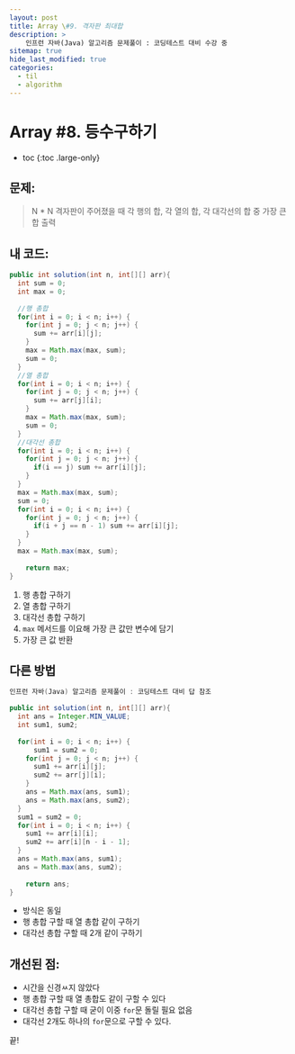 ```yaml
---
layout: post
title: Array \#9. 격자판 최대합
description: >
    인프런 자바(Java) 알고리즘 문제풀이 : 코딩테스트 대비 수강 중
sitemap: true
hide_last_modified: true
categories:
  - til
  - algorithm
---
```


# Array \#8. 등수구하기

* toc
{:toc .large-only}

## 문제: 

> N * N 격자판이 주어졌을 때 각 행의 합, 각 열의 합, 각 대각선의 합 중 가장 큰 합 출력


## 내 코드:

```java
public int solution(int n, int[][] arr){
  int sum = 0;
  int max = 0;
  
  //행 총합
  for(int i = 0; i < n; i++) {
    for(int j = 0; j < n; j++) {
      sum += arr[i][j];
    }
    max = Math.max(max, sum);
    sum = 0;
  }
  //열 총합
  for(int i = 0; i < n; i++) {
    for(int j = 0; j < n; j++) {
      sum += arr[j][i];
    }
    max = Math.max(max, sum);
    sum = 0;
  }
  //대각선 총합
  for(int i = 0; i < n; i++) {
    for(int j = 0; j < n; j++) {
      if(i == j) sum += arr[i][j];
    }
  }
  max = Math.max(max, sum);
  sum = 0;
  for(int i = 0; i < n; i++) {
    for(int j = 0; j < n; j++) {
      if(i + j == n - 1) sum += arr[i][j];
    }
  }
  max = Math.max(max, sum);
  
    return max;
}
```

1. 행 총합 구하기
2. 열 총합 구하기
3. 대각선 총합 구하기
4. `max` 메서드를 이요해 가장 큰 값만 변수에 담기
5. 가장 큰 값 반환 


## 다른 방법 

```java
인프런 자바(Java) 알고리즘 문제풀이 : 코딩테스트 대비 답 참조

public int solution(int n, int[][] arr){
  int ans = Integer.MIN_VALUE;
  int sum1, sum2;
  
  for(int i = 0; i < n; i++) {
      sum1 = sum2 = 0;
    for(int j = 0; j < n; j++) {
      sum1 += arr[i][j];
      sum2 += arr[j][i];
    }
    ans = Math.max(ans, sum1);
    ans = Math.max(ans, sum2);
  }
  sum1 = sum2 = 0;
  for(int i = 0; i < n; i++) {
    sum1 += arr[i][i];
    sum2 += arr[i][n - i - 1];
  }
  ans = Math.max(ans, sum1);
  ans = Math.max(ans, sum2);
  
    return ans;
}
```
- 방식은 동일
- 행 총합 구할 때 열 총합 같이 구하기
- 대각선 총합 구할 때 2개 같이 구하기

## 개선된 점:
- 시간을 신경ㅆ지 않았다
- 행 총합 구할 때 열 총합도 같이 구할 수 있다
- 대각선 총합 구할 때 굳이 이중 `for`문 돌릴 필요 없음
- 대각선 2개도 하나의 `for`문으로 구할 수 있다.

끝!